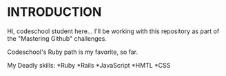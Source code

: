 INTRODUCTION
=============

Hi, codeschool student here... I'll be working with this repository as part of the "Mastering Github" challenges.

Codeschool's Ruby path is my favorite, so far.

My Deadly skills: 
*Ruby
*Rails
*JavaScript
*HMTL
*CSS


